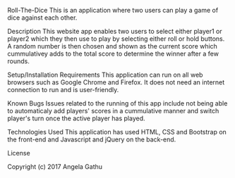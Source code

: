 Roll-The-Dice
This is an application where two users can play a game of dice against each other.

Description
This website app enables two users to select either player1 or player2 which they then use to play by selecting either roll or hold buttons. A random number is then chosen and shown as the current score which cummulativey adds to the total score to determine the winner after a few rounds. 

Setup/Installation Requirements
This application can run on all web browsers such as Google Chrome and Firefox. It does not need an internet connection to run and is user-friendly.

Known Bugs
Issues related to the running of this app include not being able to automaticaly add players' scores in a cummulative manner and switch player's turn once the active player has played.

Technologies Used
This application has used HTML, CSS and Bootstrap on the front-end and Javascript and jQuery on the back-end.

License

Copyright (c) 2017 Angela Gathu
  
